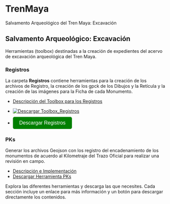 # TrenMaya
Salvamento Arqueológico del Tren Maya: Excavación

## Salvamento Arqueológico: Excavación

Herramientas (toolbox) destinadas a la creación de expedientes del acervo de excavación arqueológica del Tren Maya. 

### Registros

La carpeta **Registros** contiene herramientas para la creación de los archivos de Registro, la creación de los gpck de los Dibujos y la Retícula y la creación de las imágenes para la Ficha de cada Monumento.

- [Descripción del Toolbox para los Registros](Registros/ReadMe.md)
- <a href="https://github.com/paolazuluaga/TrenMaya/raw/main/Registros/1_Asignar_fotos.exe" download>
    <img src="https://img.shields.io/badge/Download%20Registros-blue?style=for-the-badge&logo=download" alt="Descargar Toolbox_Registros">
  </a>

- <a href="https://github.com/paolazuluaga/TrenMaya/raw/main/Registros/1_Asignar_fotos.exe" download style="display: inline-block; padding: 10px 20px; font-family: Arial, sans-serif; font-size: 16px; color: white; background-color: green; text-align: center; text-decoration: none; border-radius: 5px; margin-top: 10px;">
    Descargar Registros
  </a>

<!-- Añadir más secciones de toolbox según sea necesario -->

### PKs

Generar los archivos Geojson con los registro del encadenamiento de los monumentos de acuerdo al Kilometraje del Trazo Oficial para realizar una revisión en campo.

- [Descripción e Implementación](OtraCarpeta/ReadMe.md)
- [Descargar Herramienta PKs](OtraCarpeta.zip)

Explora las diferentes herramientas y descarga las que necesites. Cada sección incluye un enlace para más información y un botón para descargar directamente los contenidos.

